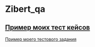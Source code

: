 # Zibert_qa
[Пример моих тест кейсов](https://docs.google.com/spreadsheets/d/19Uf5FOVuCw8hJ4oSs530sArt0GH4mg1lDODR_Q538Xo/edit#gid=224410608)
---
[Пример моего тестового задания](https://docs.google.com/spreadsheets/d/1A1fzVCZ5mf-ruzCu1lHFO0rWjDb_zjZ5XjqyUQzNB9o/edit#gid=0)
